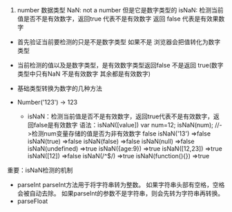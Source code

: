 1. number 数据类型
NaN: not a number 但是它是数字类型的
isNaN: 检测当前值是否不是有效数字，返回true 代表不是有效数字 返回 false 代表是有效果数字
- 首先验证当前要检测的只是不是数字类型 如果不是
  浏览器会把值转化为数字类型
- 当前检测的值以及是数字类型，是有效数字类型返回false 不是返回 true(数字类型中只有NaN 不是有效数字 其余都是有效数字)

- 基础类型转换为数字的几种方法
- Number('123') -> 123
    - isNaN：检测当前值是否不是有效数字，返回true代表不是有效数字，返回false是有效数字 语法：isNaN([value])
        var num=12;
        isNaN(num); //->检测num变量存储的值是否为非有效数字 false
        isNaN('13') =>false
        isNaN(true) =>false
        isNaN(false) =>false
        isNaN(null) =>false
        isNaN(undefined) =>true
        isNaN({age:9}) =>true
        isNaN([12,23]) =>true
        isNaN([12]) =>false
        isNaN(/^$/) =>true
        isNaN(function(){}) =>true

重要：isNaN检测的机制

- parseInt
    parseInt方法用于将字符串转为整数。
    如果字符串头部有空格，空格会被自动去除。
    如果parseInt的参数不是字符串，则会先转为字符串再转换。
- parseFloat






